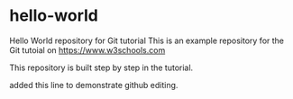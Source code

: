 # hello-world
Hello World repository for Git tutorial
This is an example repository for the Git tutoial on https://www.w3schools.com

This repository is built step by step in the tutorial.

added this line to demonstrate github editing.

